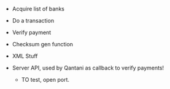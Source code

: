 

* Acquire list of banks
* Do a transaction
* Verify payment
* Checksum gen function
* XML Stuff

* Server API, used by Qantani as callback to verify payments!
  * TO test, open port.
